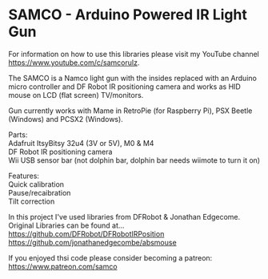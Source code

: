 # SAMCO - Arduino Powered IR Light Gun

For information on how to use this libraries please visit my YouTube channel https://www.youtube.com/c/samcorulz.

The SAMCO is a Namco light gun with the insides replaced with an Arduino micro controller and DF Robot IR positioning camera and works as HID mouse on LCD (flat screen) TV/monitors.

Gun currently works with Mame in RetroPie (for Raspberry Pi), PSX Beetle (Windows) and PCSX2 (Windows).

Parts:  
Adafruit ItsyBitsy 32u4 (3V or 5V), M0 & M4  
DF Robot IR positioning camera  
Wii USB sensor bar (not dolphin bar, dolphin bar needs wiimote to turn it on)

Features:  
Quick calibration  
Pause/recaibration  
Tilt correction  

In this project I've used libraries from DFRobot & Jonathan Edgecome. Original Libraries can be found at...
https://github.com/DFRobot/DFRobotIRPosition  
https://github.com/jonathanedgecombe/absmouse

If you enjoyed thsi code please consider becoming a patreon: https://www.patreon.com/samco
